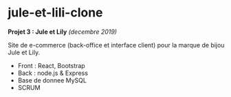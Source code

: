 # jule-et-lili-clone

**Projet 3 : Jule et Lily** *(decembre 2019)*

Site de e-commerce (back-office et interface client) pour la marque de bijou Jule et Lily.
+ Front : React, Bootstrap
+ Back : node.js & Express
+ Base de donnee MySQL
+ SCRUM
